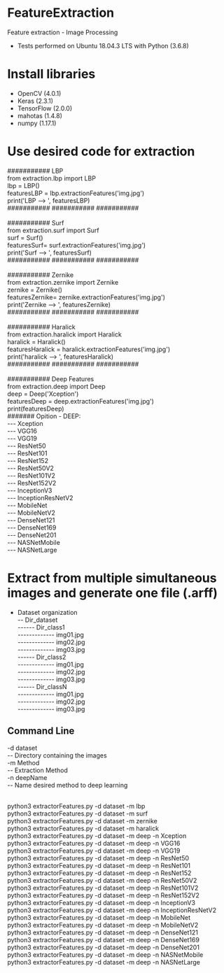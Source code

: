 # FeatureExtraction
Feature extraction - Image Processing

- Tests performed on Ubuntu 18.04.3 LTS with Python (3.6.8) 

# Install libraries
- OpenCV (4.0.1)
- Keras (2.3.1) 
- TensorFlow (2.0.0)
- mahotas (1.4.8)
- numpy (1.17.1)


# Use desired code for extraction
########### LBP <br />
from extraction.lbp import LBP<br />
lbp = LBP()<br />
featuresLBP = lbp.extractionFeatures('img.jpg')<br />
print('LBP --> ', featuresLBP)<br />
########### ########### ########### <br />
<br />
########### Surf<br />
from extraction.surf import Surf<br />
surf = Surf()<br />
featuresSurf= surf.extractionFeatures('img.jpg')<br />
print('Surf --> ', featuresSurf)<br />
########### ########### ########### <br />
<br />
########### Zernike<br />
from extraction.zernike import Zernike<br />
zernike = Zernike()<br />
featuresZernike= zernike.extractionFeatures('img.jpg')<br />
print('Zernike --> ', featuresZernike)<br />
########### ########### ########### <br />
<br />
########### Haralick <br />
from extraction.haralick import Haralick<br />
haralick = Haralick()<br />
featuresHaralick = haralick.extractionFeatures('img.jpg')<br />
print('haralick --> ', featuresHaralick)<br />
########### ########### ###########  <br />
<br />
########### Deep Features  <br />
from extraction.deep import Deep<br />
deep = Deep('Xception')<br />
featuresDeep = deep.extractionFeatures('img.jpg')<br />
print(featuresDeep)<br />
####### Opition - DEEP:<br />
--- Xception<br />
--- VGG16<br />
--- VGG19 <br />
--- ResNet50 <br />
--- ResNet101<br />
--- ResNet152<br />
--- ResNet50V2<br />
--- ResNet101V2<br />
--- ResNet152V2<br />
--- InceptionV3<br />
--- InceptionResNetV2<br />
--- MobileNet<br />
--- MobileNetV2<br />
--- DenseNet121<br />
--- DenseNet169<br />
--- DenseNet201<br />
--- NASNetMobile<br />
--- NASNetLarge<br />


# Extract from multiple simultaneous images and generate one file (.arff)
- Dataset organization<br />
-- Dir_dataset<br />
------ Dir_class1<br />
------------- img01.jpg<br />
------------- img02.jpg<br />
------------- img03.jpg<br />
------ Dir_class2<br />
------------- img01.jpg<br />
------------- img02.jpg<br />
------------- img03.jpg<br />
------ Dir_classN<br />
------------- img01.jpg<br />
------------- img02.jpg<br />
------------- img03.jpg<br />

## Command Line

-d dataset<br />
-- Directory containing the images <br />
-m Method<br />
-- Extraction Method<br />
-n deepName<br />
-- Name desired method to deep learning<br />
<br />

python3 extractorFeatures.py -d dataset -m lbp<br />
python3 extractorFeatures.py -d dataset -m surf<br />
python3 extractorFeatures.py -d dataset -m zernike<br />
python3 extractorFeatures.py -d dataset -m haralick<br />
python3 extractorFeatures.py -d dataset -m deep -n Xception<br />
python3 extractorFeatures.py -d dataset -m deep -n VGG16<br />
python3 extractorFeatures.py -d dataset -m deep -n VGG19<br />
python3 extractorFeatures.py -d dataset -m deep -n ResNet50<br />
python3 extractorFeatures.py -d dataset -m deep -n ResNet101<br />
python3 extractorFeatures.py -d dataset -m deep -n ResNet152<br />
python3 extractorFeatures.py -d dataset -m deep -n ResNet50V2<br />
python3 extractorFeatures.py -d dataset -m deep -n ResNet101V2<br />
python3 extractorFeatures.py -d dataset -m deep -n ResNet152V2<br />
python3 extractorFeatures.py -d dataset -m deep -n InceptionV3<br />
python3 extractorFeatures.py -d dataset -m deep -n InceptionResNetV2<br />
python3 extractorFeatures.py -d dataset -m deep -n MobileNet<br />
python3 extractorFeatures.py -d dataset -m deep -n MobileNetV2<br />
python3 extractorFeatures.py -d dataset -m deep -n DenseNet121<br />
python3 extractorFeatures.py -d dataset -m deep -n DenseNet169<br />
python3 extractorFeatures.py -d dataset -m deep -n DenseNet201<br />
python3 extractorFeatures.py -d dataset -m deep -n NASNetMobile<br />
python3 extractorFeatures.py -d dataset -m deep -n NASNetLarge<br />
